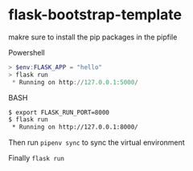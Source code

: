 # flask-bootstrap-template

makre sure to install the pip packages in the pipfile

Powershell
``` powershell
> $env:FLASK_APP = "hello"
> flask run
 * Running on http://127.0.0.1:5000/
 ```

BASH
```bash
$ export FLASK_RUN_PORT=8000
$ flask run
 * Running on http://127.0.0.1:8000/
 ```

Then run ```pipenv sync``` to sync the virtual environment

Finally ```flask run```
